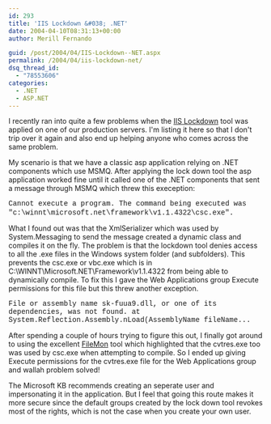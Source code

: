 ```yaml
---
id: 293
title: 'IIS Lockdown &#038; .NET'
date: 2004-04-10T08:31:13+00:00
author: Merill Fernando

guid: /post/2004/04/IIS-Lockdown--NET.aspx
permalink: /2004/04/iis-lockdown-net/
dsq_thread_id:
  - "78553606"
categories:
  - .NET
  - ASP.NET
---
```

<P>I recently ran into quite a few problems when the <A href="http://www.microsoft.com/windows2000/downloads/recommended/iislockdown/default.asp">IIS Lockdown</A> tool was applied on one of our production servers. I'm listing it here so that&nbsp;I don't trip over it again and also end&nbsp;up helping anyone who comes across the same problem.</P>
<P>My scenario is that we have a classic asp application relying on .NET components which use MSMQ. After applying the lock down tool the asp application worked fine until it called one of the .NET components that sent a message through MSMQ which threw this exeception:</P>
<P align=left><FONT face="Courier New">Cannot execute a program. The command being executed was "c:\winnt\microsoft.net\framework\v1.1.4322\csc.exe".</FONT>&nbsp;</P>
<P>What I found out was that the XmlSerializer which was used by System.Messaging to send the message created&nbsp;a dynamic class and compiles it on the fly. The problem is that the lockdown tool denies access to all the .exe files in the Windows system folder (and subfolders). This prevents the csc.exe&nbsp;or vbc.exe&nbsp;which is in C:\WINNT\Microsoft.NET\Framework\v1.1.4322&nbsp;from being able to dynamically compile. To fix this I gave the Web Applications group Execute permissions for this file but this threw another exception. </P>
<P align=left><FONT face="Courier New">File or assembly name sk-fuua9.dll, or one of its dependencies, was not found.</MESSAGE><STACKTRACE> at System.Reflection.Assembly.nLoad(AssemblyName fileName...</FONT></P>
<P>After spending a couple of hours trying to figure this out, I finally got around to using the excellent <A href="http://www.sysinternals.com/ntw2k/source/filemon.shtml">FileMon</A> tool which highlighted that the cvtres.exe too was used by csc.exe when attempting to compile. So I ended up giving Execute permissions for the cvtres.exe file for the Web Applications group and wallah problem solved!</P>
<P>The Microsoft KB recommends creating an seperate user and impersonating it in the application. But I feel that going&nbsp;this route makes it more secure since the default groups created by the lock down tool revokes most of the rights, which is not the case when you create your own user.</P>